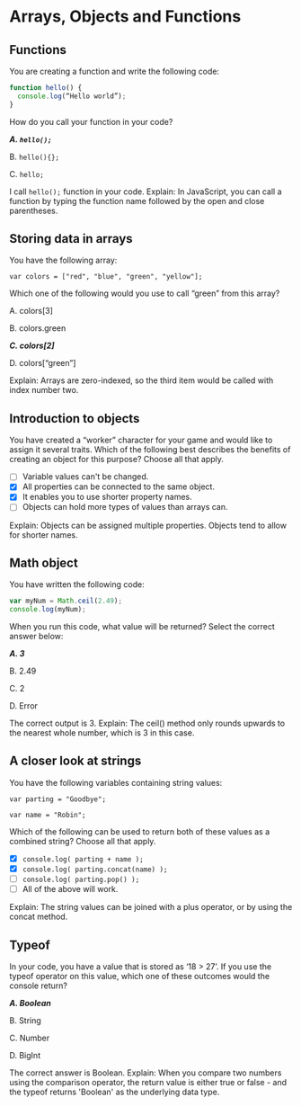 # Arrays, Objects and Functions
## Functions
You are creating a function and write the following code:
```js
function hello() {
  console.log(“Hello world”);
}
```
How do you call your function in your code?      

***A. `hello();`***

B. `hello(){};`

C. `hello;`

I call `hello();` function in your code. Explain: In JavaScript, you can call a function by typing the function name followed by the open and close parentheses.
## Storing data in arrays
You have the following array:

`var colors = ["red", "blue", "green", "yellow"];`

Which one of the following would you use to call “green” from this array?

A. colors[3]

B. colors.green

***C. colors[2]***

D. colors[“green”]

Explain: Arrays are zero-indexed, so the third item would be called with index number two.
## Introduction to objects
You have created a “worker” character for your game and would like to assign it several traits. Which of the following best describes the benefits of creating an object for this purpose? Choose all that apply.

- [ ] Variable values can't be changed.
- [X] All properties can be connected to the same object.
- [X] It enables you to use shorter property names.
- [ ] Objects can hold more types of values than arrays can.

Explain: Objects can be assigned multiple properties. Objects tend to allow for shorter names.

## Math object
You have written the following code:
```js
var myNum = Math.ceil(2.49);
console.log(myNum);
```
When you run this code, what value will be returned? Select the correct answer below:      

***A. 3***

B. 2.49

C. 2

D. Error

The correct output is 3. Explain: The ceil() method only rounds upwards to the nearest whole number, which is 3 in this case.
## A closer look at strings
You have the following variables containing string values:

`var parting = "Goodbye";`

`var name = "Robin";`

Which of the following can be used to return both of these values as a combined string? Choose all that apply.

- [X] `console.log( parting + name );`
- [X] `console.log( parting.concat(name) );`
- [ ] `console.log( parting.pop() );`
- [ ] All of the above will work.

Explain: The string values can be joined with a plus operator, or by using the concat method.
## Typeof
In your code, you have a value that is stored as ‘18 > 27’. If you use the typeof operator on this value, which one of these outcomes would the console return?

***A. Boolean***

B. String

C. Number

D. BigInt

The correct answer is Boolean. Explain: When you compare two numbers using the comparison operator, the return value is either true or false - and the typeof returns 'Boolean' as the underlying data type.